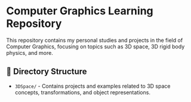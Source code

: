 # Computer Graphics Learning Repository

This repository contains my personal studies and projects in the field of Computer Graphics, focusing on topics such as 3D space, 3D rigid body physics, and more.

## 📂 Directory Structure

- `3DSpace/` - Contains projects and examples related to 3D space concepts, transformations, and object representations.
